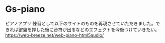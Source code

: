 # Gs-piano
ピアノアプリ
練習として以下のサイトのものを再現させていただきました。できれば鍵盤を押した後に音符が出るなどのエフェクトを今後つけていきたい。
https://web-breeze.net/web-piano-html5audio/
